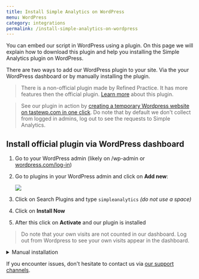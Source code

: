 ```yaml
---
title: Install Simple Analytics on WordPress
menu: WordPress
category: integrations
permalink: /install-simple-analytics-on-wordpress
---
```


You can embed our script in WordPress using a plugin. On this page we will explain how to download this plugin and help you installing the Simple Analytics plugin on WordPress.

There are two ways to add our WordPress plugin to your site. Via the your WordPress dashboard or by manually installing the plugin.

> There is a non-official plugin made by Refined Practice. It has more features then the official plugin. [Learn more](/wordpress-plugin-by-refined-practice) about this plugin.

> See our plugin in action by [creating a temporary Wordpress website on tastewp.com in one click](https://tastewp.com/new?pre-installed-plugin-slug=simpleanalytics&redirect=plugins.php&ni=true). Do note that by default we don't collect from logged in admins, log out to see the requests to Simple Analytics.

## Install official plugin via WordPress dashboard

1. Go to your WordPress admin (likely on /wp-admin or [wordpress.com/log-in](https://wordpress.com/log-in))
1. Go to plugins in your WordPress admin and click on **Add new**:

   ![](/images/wordpress-click-add-new-plugin.jpg)

1. Click on Search Plugins and type `simpleanalytics` _(do not use a space)_
1. Click on **Install Now**
1. After this click on **Activate** and our plugin is installed

<blockquote>
   <p>
     Do note that your own visits are not counted in our dashboard. Log out
     from Wordpress to see your own visits appear in the dashboard.
   </p>
</blockquote>

<details>
   <summary>Manual installation</summary>
   <div markdown="1">

Follow these steps to add Simple Analytics to your WordPress website:

1. First download our plugin via WordPress: [wordpress.org/plugins/simpleanalytics](https://wordpress.org/plugins/simpleanalytics/)
1. Go to your WordPress admin (likely on /wp-admin or [wordpress.com/log-in](https://wordpress.com/log-in))
1. Next click on **Plugins** > **Add New** in the sidebar menu:

   ![](/images/wordpress-click-add-new-plugin.jpg)

1. Click on the **Upload Plugin** button:

   ![](/images/wordpress-click-upload-plugin.jpg)

1. Click on **Browse** to select a file _(this button can have different text depending on your browser)_:

   ![](/images/wordpress-click-browse.jpg)

1. Browse and select the file that you downloaded in the first step:

   ![](/images/wordpress-select-file.jpg)

1. Click on the button **Install Now**:

   ![](/images/wordpress-click-install-now.jpg)

1. Click on **Activate Plugin**:

   ![](/images/wordpress-click-activate-plugin.jpg)

1. If the Simple Analytics plugin is successfully installed it shows a screen like this:

   ![](/images/wordpress-installed-plugins.jpg)

</div>
</details>

If you encounter issues, don't hesitate to contact us via [our support channels](https://simpleanalytics.com/contact).
